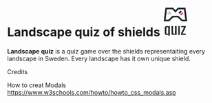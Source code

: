 # Landscape quiz of shields ![Logo](assets/images/logo.png)

**Landscape quiz** is a quiz game over the shields representaiting every landscape in Sweden. Every landscape has it own unique shield. 

Credits

How to creat Modals
https://www.w3schools.com/howto/howto_css_modals.asp
